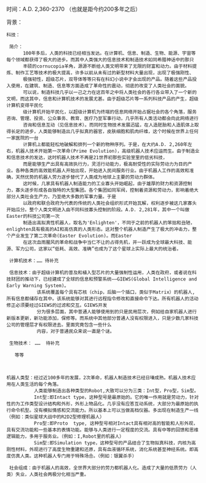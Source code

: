 时间：A.D. 2,360-2370  （也就是距今约200多年之后）

背景：
    
    科技：
          
     简介：
          100年多后，人类的科技已经相当发达。在计算机、信息、制造、生物、能源、宇宙等每个领域都获得了极大的进步。而其中人类强大的信息技术和制造技术如同希腊神话中的那只
          丰硕的cornucopia羊角，源源不断给人类文明带来了无限的财富和动力。由于材料提炼、制作工艺等技术的极大提高，许多以前从未有过的新型材料大量出现，出现了极强刚性、
          极强韧性，超级芯片，双导体等等只有在科幻小说中才会出现的产品。随着这些产品投入使用，在建筑、制造、信息等方面造成了革命性的震动，彻底的改变了人类社会的面貌。
          可以说，制造科技几乎以一己之力在这百年之中将人类社会的各行各业带入了一个新的文明，而这其中，信息和计算机技术的发展尤甚。由于超级芯片等一系列科技产品的产生，超级计算机变得平民化
          级计算机开始平民化，以超级计算机为终端的信息网络开始占据社会的各个角落，服务咨询、管理、投资、公众事务、教育、医疗乃至军事行动，几乎所有人类活动都会向此网络进行
          咨询和信息互动（见信息技术）。而同时生物技术发展迅猛，在人造胚胎和人造肌体上取得长足的进步，人类能够制造出几乎拟真的器官，皮肤细胞和肌肉纤维，这个时候在世界上任何一家医院的一台
          计算机上都能轻松地破解和排列一个新的物种序列。于是，在大约A.D. 2,260年左右，机器人技术开始第一次革命(Prime Evolution)，高级机器人技术应运而生。由于制造业和信息技术的发达，这时机器人技术不再是21世界初那些实验室里的低劣科技，
          而是能够生产出具有高效执行力，灵活行动能力，极高耐受性的实际劳动力为目的产业。各种各类的高效能机器人开始出现，开始进入民间服务行业。由于机器人工作的高效和准确，天然优势的机器人劳力逐步替代了人类成为地球上主要的劳动力群体。
          这时候，几家具有机器人制造能力的工业寡头开始崛起，由于雄厚的财力和资源控制力，寡头逐步形成各自独特的大型集团。各个集团如同军阀，控制着资源和劳动力，影响着绝大部分人类社会生产力，乃至绝大多数的军事力量。于是
          以政府和联合政府为代表的传统的人类社会组织形式开始瓦解，权利逐步被这几家寡头开始瓜分。整个人类文明进入由不同科技寡头控制的阶段。A.D. 2,281年，其中一个叫做Easter的科技公司第一次
          制造出高拟真性机器人，取名为'Enlighten'，不同于之前的机器人的笨拙和丑陋，enlighten具有极高的AI和高仿真的人类形态。这对整个机器人制造产生了极大的冲击力，整个产业发生了第二次革命(Easter Evolution)。而Easter
          在这次血雨腥风的革命和战争中当仁不让的占得先机，并一跃成为全球最大科技、能源、军力公司，这家以“低耗、高效、准确”也成为了这个星球上实际上最大的统治者。 

     计算机技术：…… 待补充
     
     信息技术：由于超级计算机的普及和植入型芯片的大量强制性运用，人类在政府，或者说在科技财团的推动下，已经建成了全球的信息和预警系统——GIEWS(Global Intelligence and Early Warning System)。
               该系统覆盖每个具有芯核（chip，后脑一个插口，类似于Matrix）的机器人, 所有信息都储存在其中。该系统能够对其进行远程指令修改和直接命令下达。所有机器人的活动修正必须要经过GIEWS的过滤和交互。GIEWS开发
               分为很多层面，其中普通人能够使用到的只是民用层次，例如给自家机器人进行新版本更新，新功能添加，保修等。而系统中其他部分普通人没有权限进入，只是少数几家科技公司的管理层才有权限进去。里面究竟包含一些什么
               内容，对于普通民众来说一直是个谜。
      
     生物技术： ……  待补充
 
       等等
    
          

    机器人类型：经过近100多年的发展，2次革命，机器人制造技术已经日瑧成熟。机器人技术应用在人类生活的每个角落。
              人类能够制造出各种类型的Robot,大致可以分为三类：Int型，Pro型，Sim型。
              Int型:即Intact type，这种型号是最原始的。它的唯一作用就是劳动力，针对性的为工作类型设计结构和外形，外形上物品化。几乎没有应答互动系统，大部分为最原始的执行命令机型。没有模拟情感和交流能力。所以基本上可以当做高档仪器。多出现在制造生产一线（例如：类似星球大战中的R2D2型修理机器人）
              Pro型:即Proto  type, 这种型号相对Intact具有相对高的智能和人形外观，具有交流功能和一些基本的表情功能。能够与人类进行一定程度的交流。具有中等的回馈和思维逻辑能力，多用于服务业。（例如：I,Robot里的机器人）        
              Sim型:即Simulation type，这种型号的产品结合了生物拟真科技，内核为高刚性材料，外观进行了高度生物重建和还原，具有血液循环系统，消化系统甚至神经系统。即高度仿真人类。这种机器人专门用于特殊场合。（例如：银翼杀手）

     社会组成：由于机器人的高效，全世界大部分的劳力都机器人化。造成了大量的低质劳力（人类）失业，人类社会两极分化相当严重。
